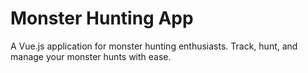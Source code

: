 # Monster Hunting App
 A Vue.js application for monster hunting enthusiasts. Track, hunt, and manage your monster hunts with ease.
